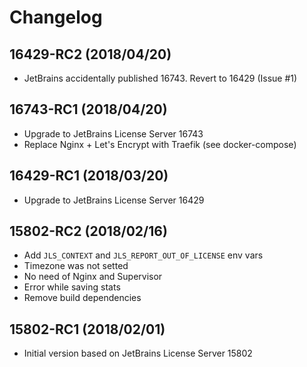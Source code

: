 # Changelog

## 16429-RC2 (2018/04/20)

* JetBrains accidentally published 16743. Revert to 16429 (Issue #1)

## 16743-RC1 (2018/04/20)

* Upgrade to JetBrains License Server 16743
* Replace Nginx + Let's Encrypt with Traefik (see docker-compose)

## 16429-RC1 (2018/03/20)

* Upgrade to JetBrains License Server 16429

## 15802-RC2 (2018/02/16)

* Add `JLS_CONTEXT` and `JLS_REPORT_OUT_OF_LICENSE` env vars
* Timezone was not setted
* No need of Nginx and Supervisor
* Error while saving stats
* Remove build dependencies

## 15802-RC1 (2018/02/01)

* Initial version based on JetBrains License Server 15802
